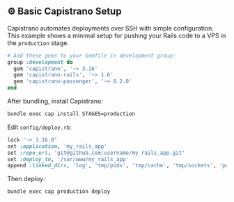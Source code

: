 ## ⚙️ Basic Capistrano Setup
Capistrano automates deployments over SSH with simple configuration. This example shows a minimal setup for pushing your Rails code to a VPS in the `production` stage.

```ruby
# Add these gems to your Gemfile in development group:
group :development do
  gem 'capistrano', '~> 3.16'
  gem 'capistrano-rails', '~> 1.6'
  gem 'capistrano-passenger', '~> 0.2.0'
end
```

After bundling, install Capistrano:

```bash
bundle exec cap install STAGES=production
```

Edit `config/deploy.rb`:

```ruby
lock '~> 3.16.0'
set :application, 'my_rails_app'
set :repo_url, 'git@github.com:username/my_rails_app.git'
set :deploy_to, '/var/www/my_rails_app'
append :linked_dirs, 'log', 'tmp/pids', 'tmp/cache', 'tmp/sockets', 'public/system'
```

Then deploy:

```bash
bundle exec cap production deploy
```